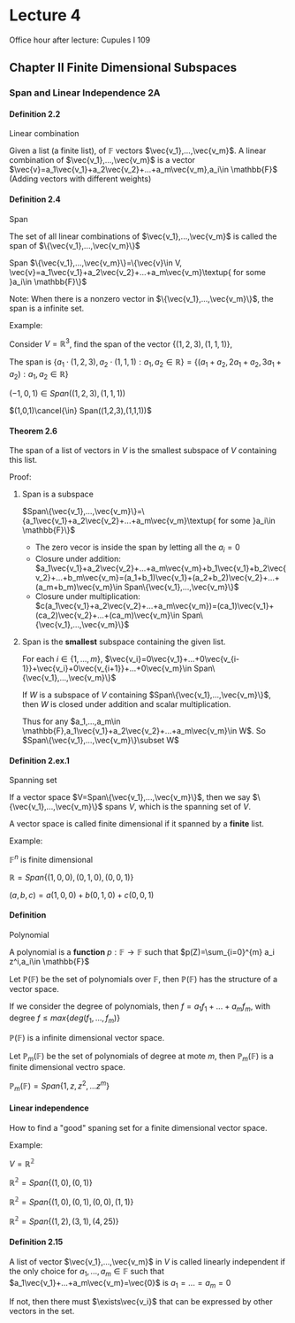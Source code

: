 # Lecture 4

Office hour after lecture: Cupules I 109

## Chapter II Finite Dimensional Subspaces

### Span and Linear Independence 2A

#### Definition 2.2

Linear combination

Given a list (a finite list), of $\mathbb{F}$ vectors $\vec{v_1},...,\vec{v_m}$. A linear combination of $\vec{v_1},...,\vec{v_m}$ is a vector $\vec{v}=a_1\vec{v_1}+a_2\vec{v_2}+...+a_m\vec{v_m},a_i\in \mathbb{F}$ (Adding vectors with different weights)

#### Definition 2.4

Span

The set of all linear combinations of $\vec{v_1},...,\vec{v_m}$ is called the span of $\{\vec{v_1},...,\vec{v_m}\}$

Span $\{\vec{v_1},...,\vec{v_m}\}=\{\vec{v}\in V, \vec{v}=a_1\vec{v_1}+a_2\vec{v_2}+...+a_m\vec{v_m}\textup{ for some }a_i\in \mathbb{F}\}$ 

Note: When there is a nonzero vector in $\{\vec{v_1},...,\vec{v_m}\}$, the span is a infinite set.

Example:

Consider $V=\mathbb{R}^3$, find the span of the vector $\{(1,2,3),(1,1,1)\}$,

The span is $\{a_1\cdot (1,2,3),a_2\cdot (1,1,1):a_1,a_2\in \mathbb{R}\}=\{(a_1+a_2,2a_1+a_2,3a_1+a_2):a_1,a_2\in \mathbb{R}\}$

$(-1,0,1)\in Span((1,2,3),(1,1,1))$

$(1,0,1)\cancel{\in} Span((1,2,3),(1,1,1))$

#### Theorem 2.6

The span of a list of vectors in $V$ is the smallest subspace of $V$ containing this list.

Proof:

1. Span is a subspace
   
   $Span\{\vec{v_1},...,\vec{v_m}\}=\{a_1\vec{v_1}+a_2\vec{v_2}+...+a_m\vec{v_m}\textup{ for some }a_i\in \mathbb{F}\}$
   
   * The zero vecor is inside the span by letting all the $a_i=0$
   * Closure under addition: $a_1\vec{v_1}+a_2\vec{v_2}+...+a_m\vec{v_m}+b_1\vec{v_1}+b_2\vec{v_2}+...+b_m\vec{v_m}=(a_1+b_1)\vec{v_1}+(a_2+b_2)\vec{v_2}+...+(a_m+b_m)\vec{v_m}\in Span\{\vec{v_1},...,\vec{v_m}\}$
   * Closure under multiplication: $c(a_1\vec{v_1}+a_2\vec{v_2}+...+a_m\vec{v_m})=(ca_1)\vec{v_1}+(ca_2)\vec{v_2}+...+(ca_m)\vec{v_m}\in Span\{\vec{v_1},...,\vec{v_m}\}$

2. Span is the **smallest** subspace containing the given list.

   For each $i\in\{1,...,m\}$, $\vec{v_i}=0\vec{v_1}+...+0\vec{v_{i-1}}+\vec{v_i}+0\vec{v_{i+1}}+...+0\vec{v_m}\in Span\{\vec{v_1},...,\vec{v_m}\}$
   
   If $W$ is a subspace of $V$ containing $Span\{\vec{v_1},...,\vec{v_m}\}$, then $W$ is closed under addition and scalar multiplication.
   
   Thus for any $a_1,...,a_m\in \mathbb{F},a_1\vec{v_1}+a_2\vec{v_2}+...+a_m\vec{v_m}\in W$. So $Span\{\vec{v_1},...,\vec{v_m}\}\subset W$

#### Definition 2.ex.1

Spanning set

If a vector space $V=Span\{\vec{v_1},...,\vec{v_m}\}$, then we say $\{\vec{v_1},...,\vec{v_m}\}$ spans $V$, which is the spanning set of $V$.

A vector space is called finite dimensional if it spanned by a **finite** list.

Example:

$\mathbb{F}^n$ is finite dimensional

$\mathbb{R}=Span\{(1,0,0),(0,1,0),(0,0,1)\}$

$(a,b,c)=a(1,0,0)+b(0,1,0)+c(0,0,1)$

#### Definition

Polynomial

A polynomial is a **function** $p:\mathbb{F}\to \mathbb{F}$ such that $p(Z)=\sum_{i=0}^{m} a_i z^i,a_i\in \mathbb{F}$

Let $\mathbb{P}(\mathbb{F})$ be the set of polynomials over $\mathbb{F}$, then $\mathbb{P}(\mathbb{F})$ has the structure of a vector space.

If we consider the degree of polynomials, then $f=a_1f_1+...+a_mf_m$, with degree $f\leq max\{deg(f_1,...,f_m)\}$

$\mathbb{P}(\mathbb{F})$ is a infinite dimensional vector space.

Let $\mathbb{P}_m(\mathbb{F})$ be the set of polynomials of degree at mote $m$, then $\mathbb{P}_m(\mathbb{F})$ is a finite dimensional vectro space.

$\mathbb{P}_m(\mathbb{F})=Span\{1,z,z^2,...z^m\}$

#### Linear independence

How to find a "good" spaning set for a finite dimensional vector space.

Example:

$V=\mathbb{R^2}$

$\mathbb{R^2}=Span\{(1,0),(0,1)\}$

$\mathbb{R^2}=Span\{(1,0),(0,1),(0,0),(1,1)\}$

$\mathbb{R^2}=Span\{(1,2),(3,1),(4,25)\}$

#### Definition 2.15

A list of vector $\vec{v_1},...,\vec{v_m}$ in $V$ is called linearly independent if the only choice for $a_1,...,a_m\in \mathbb{F}$ such that $a_1\vec{v_1}+...+a_m\vec{v_m}=\vec{0}$ is $a_1=...=a_m=0$

If not, then there must $\exists\vec{v_i}$ that can be expressed by other vectors in the set.